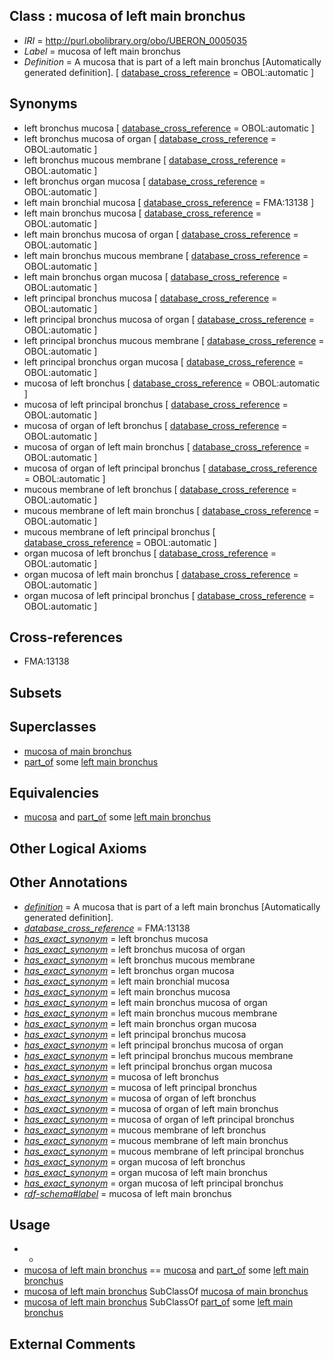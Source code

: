 
## Class : mucosa of left main bronchus

 * *IRI* = http://purl.obolibrary.org/obo/UBERON_0005035
 * *Label* = mucosa of left main bronchus
 * *Definition* = A mucosa that is part of a left main bronchus [Automatically generated definition]. [ [database_cross_reference](../../ef/oboInOwl#hasDbXref.md) = OBOL:automatic ]

## Synonyms

 * left bronchus mucosa [ [database_cross_reference](../../ef/oboInOwl#hasDbXref.md) = OBOL:automatic ]
 * left bronchus mucosa of organ [ [database_cross_reference](../../ef/oboInOwl#hasDbXref.md) = OBOL:automatic ]
 * left bronchus mucous membrane [ [database_cross_reference](../../ef/oboInOwl#hasDbXref.md) = OBOL:automatic ]
 * left bronchus organ mucosa [ [database_cross_reference](../../ef/oboInOwl#hasDbXref.md) = OBOL:automatic ]
 * left main bronchial mucosa [ [database_cross_reference](../../ef/oboInOwl#hasDbXref.md) = FMA:13138 ]
 * left main bronchus mucosa [ [database_cross_reference](../../ef/oboInOwl#hasDbXref.md) = OBOL:automatic ]
 * left main bronchus mucosa of organ [ [database_cross_reference](../../ef/oboInOwl#hasDbXref.md) = OBOL:automatic ]
 * left main bronchus mucous membrane [ [database_cross_reference](../../ef/oboInOwl#hasDbXref.md) = OBOL:automatic ]
 * left main bronchus organ mucosa [ [database_cross_reference](../../ef/oboInOwl#hasDbXref.md) = OBOL:automatic ]
 * left principal bronchus mucosa [ [database_cross_reference](../../ef/oboInOwl#hasDbXref.md) = OBOL:automatic ]
 * left principal bronchus mucosa of organ [ [database_cross_reference](../../ef/oboInOwl#hasDbXref.md) = OBOL:automatic ]
 * left principal bronchus mucous membrane [ [database_cross_reference](../../ef/oboInOwl#hasDbXref.md) = OBOL:automatic ]
 * left principal bronchus organ mucosa [ [database_cross_reference](../../ef/oboInOwl#hasDbXref.md) = OBOL:automatic ]
 * mucosa of left bronchus [ [database_cross_reference](../../ef/oboInOwl#hasDbXref.md) = OBOL:automatic ]
 * mucosa of left principal bronchus [ [database_cross_reference](../../ef/oboInOwl#hasDbXref.md) = OBOL:automatic ]
 * mucosa of organ of left bronchus [ [database_cross_reference](../../ef/oboInOwl#hasDbXref.md) = OBOL:automatic ]
 * mucosa of organ of left main bronchus [ [database_cross_reference](../../ef/oboInOwl#hasDbXref.md) = OBOL:automatic ]
 * mucosa of organ of left principal bronchus [ [database_cross_reference](../../ef/oboInOwl#hasDbXref.md) = OBOL:automatic ]
 * mucous membrane of left bronchus [ [database_cross_reference](../../ef/oboInOwl#hasDbXref.md) = OBOL:automatic ]
 * mucous membrane of left main bronchus [ [database_cross_reference](../../ef/oboInOwl#hasDbXref.md) = OBOL:automatic ]
 * mucous membrane of left principal bronchus [ [database_cross_reference](../../ef/oboInOwl#hasDbXref.md) = OBOL:automatic ]
 * organ mucosa of left bronchus [ [database_cross_reference](../../ef/oboInOwl#hasDbXref.md) = OBOL:automatic ]
 * organ mucosa of left main bronchus [ [database_cross_reference](../../ef/oboInOwl#hasDbXref.md) = OBOL:automatic ]
 * organ mucosa of left principal bronchus [ [database_cross_reference](../../ef/oboInOwl#hasDbXref.md) = OBOL:automatic ]

## Cross-references

 * FMA:13138

## Subsets


## Superclasses

 * [mucosa of main bronchus](../../UBERON/36/UBERON_0005036.md)
 * [part_of](../../BFO/50/BFO_0000050.md) some [left main bronchus](../../UBERON/78/UBERON_0002178.md)

## Equivalencies

 * [mucosa](../../UBERON/44/UBERON_0000344.md) and [part_of](../../BFO/50/BFO_0000050.md) some [left main bronchus](../../UBERON/78/UBERON_0002178.md)

## Other Logical Axioms


## Other Annotations

 * *[definition](../../IAO/15/IAO_0000115.md)* = A mucosa that is part of a left main bronchus [Automatically generated definition].
 * *[database_cross_reference](../../ef/oboInOwl#hasDbXref.md)* = FMA:13138
 * *[has_exact_synonym](../../ym/oboInOwl#hasExactSynonym.md)* = left bronchus mucosa
 * *[has_exact_synonym](../../ym/oboInOwl#hasExactSynonym.md)* = left bronchus mucosa of organ
 * *[has_exact_synonym](../../ym/oboInOwl#hasExactSynonym.md)* = left bronchus mucous membrane
 * *[has_exact_synonym](../../ym/oboInOwl#hasExactSynonym.md)* = left bronchus organ mucosa
 * *[has_exact_synonym](../../ym/oboInOwl#hasExactSynonym.md)* = left main bronchial mucosa
 * *[has_exact_synonym](../../ym/oboInOwl#hasExactSynonym.md)* = left main bronchus mucosa
 * *[has_exact_synonym](../../ym/oboInOwl#hasExactSynonym.md)* = left main bronchus mucosa of organ
 * *[has_exact_synonym](../../ym/oboInOwl#hasExactSynonym.md)* = left main bronchus mucous membrane
 * *[has_exact_synonym](../../ym/oboInOwl#hasExactSynonym.md)* = left main bronchus organ mucosa
 * *[has_exact_synonym](../../ym/oboInOwl#hasExactSynonym.md)* = left principal bronchus mucosa
 * *[has_exact_synonym](../../ym/oboInOwl#hasExactSynonym.md)* = left principal bronchus mucosa of organ
 * *[has_exact_synonym](../../ym/oboInOwl#hasExactSynonym.md)* = left principal bronchus mucous membrane
 * *[has_exact_synonym](../../ym/oboInOwl#hasExactSynonym.md)* = left principal bronchus organ mucosa
 * *[has_exact_synonym](../../ym/oboInOwl#hasExactSynonym.md)* = mucosa of left bronchus
 * *[has_exact_synonym](../../ym/oboInOwl#hasExactSynonym.md)* = mucosa of left principal bronchus
 * *[has_exact_synonym](../../ym/oboInOwl#hasExactSynonym.md)* = mucosa of organ of left bronchus
 * *[has_exact_synonym](../../ym/oboInOwl#hasExactSynonym.md)* = mucosa of organ of left main bronchus
 * *[has_exact_synonym](../../ym/oboInOwl#hasExactSynonym.md)* = mucosa of organ of left principal bronchus
 * *[has_exact_synonym](../../ym/oboInOwl#hasExactSynonym.md)* = mucous membrane of left bronchus
 * *[has_exact_synonym](../../ym/oboInOwl#hasExactSynonym.md)* = mucous membrane of left main bronchus
 * *[has_exact_synonym](../../ym/oboInOwl#hasExactSynonym.md)* = mucous membrane of left principal bronchus
 * *[has_exact_synonym](../../ym/oboInOwl#hasExactSynonym.md)* = organ mucosa of left bronchus
 * *[has_exact_synonym](../../ym/oboInOwl#hasExactSynonym.md)* = organ mucosa of left main bronchus
 * *[has_exact_synonym](../../ym/oboInOwl#hasExactSynonym.md)* = organ mucosa of left principal bronchus
 * *[rdf-schema#label](../../el/rdf-schema#label.md)* = mucosa of left main bronchus

## Usage

 * -
 * [mucosa of left main bronchus](../../UBERON/35/UBERON_0005035.md) == [mucosa](../../UBERON/44/UBERON_0000344.md) and [part_of](../../BFO/50/BFO_0000050.md) some [left main bronchus](../../UBERON/78/UBERON_0002178.md)
 * [mucosa of left main bronchus](../../UBERON/35/UBERON_0005035.md) SubClassOf [mucosa of main bronchus](../../UBERON/36/UBERON_0005036.md)
 * [mucosa of left main bronchus](../../UBERON/35/UBERON_0005035.md) SubClassOf [part_of](../../BFO/50/BFO_0000050.md) some [left main bronchus](../../UBERON/78/UBERON_0002178.md)

## External Comments

